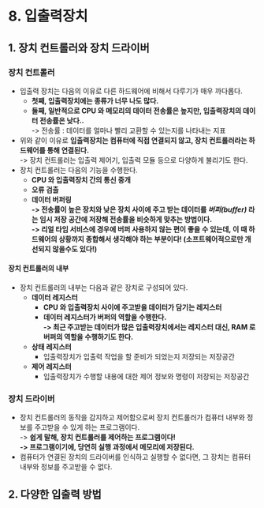 # 8. 입출력장치

## 1. 장치 컨트롤러와 장치 드라이버

### 장치 컨트롤러

* 입출력 장치는 다음의 이유로 다른 하드웨어에 비해서 다루기가 매우 까다롭다.&#x20;
  * **첫째, 입출력장치에는 종류가 너무 나도 많다.**&#x20;
  * **둘째, 일반적으로 CPU 와 메모리의 데이터 전송률은 높지만, 입출력장치의 데이터 전송률은 낮다..** \
    \-> 전송률 : 데이터를 얼마나 빨리 교환할 수 있는지를 나타내는 지표&#x20;
* 위와 같이 이유로 **입출력장치는 컴퓨터에 직접 연결되지 않고, 장치 컨트롤러라는 하드웨어를 통해 연결된다.** \
  \-> 장치 컨트롤러는 입출력 제어기, 입출력 모듈 등으로 다양하게 불리기도 한다.&#x20;
* 장치 컨트롤러는 다음의 기능을 수행한다.&#x20;
  * **CPU 와 입출력장치 간의 통신 중개**
  * **오류 검출**&#x20;
  * **데이터 버퍼링** \
    **-> 전송률이 높은 장치와 낮은 장치 사이에 주고 받는 데이터를 **_**버퍼(buffer)**_** 라는 임시 저장 공간에 저장해 전송률을 비슷하게 맞추는 방법이다.** \
    **-> 리얼 타임 서비스에 경우에 버퍼 사용하지 않는 편이 좋을 수 있는데, 이 때 하드웨어의 상황까지 종합해서 생각해야 하는 부분이다! (소프트웨어적으로만 개선되지 않을수도 있다!)**

#### 장치 컨트롤러의 내부&#x20;

* 장치 컨트롤러의 내부는 다음과 같은 장치로 구성되어 있다.&#x20;
  * **데이터 레지스터**
    * **CPU 와 입출력장치 사이에 주고받을 데이터가 담기는 레지스터**&#x20;
    * **데이터 레지스터가 버퍼의 역할을 수행한다.** \
      **-> 최근 주고받는 데이터가 많은 입출력장치에서는 레지스터 대신, RAM 로 버퍼의 역할을 수행하기도 한다.** &#x20;
  * **상태 레지스터**&#x20;
    * 입출력장치가 입출력 작업을 할 준비가 되었는지 저장되는 저장공간
  * **제어 레지스터**&#x20;
    * 입출력장치가 수행할 내용에 대한 제어 정보와 명령이 저장되는 저장공간&#x20;

### 장치 드라이버&#x20;

* 장치 컨트롤러의 동작을 감지하고 제어함으로써 장치 컨트롤러가 컴퓨터 내부와 정보를 주고받을 수 있게 하는 프로그램이다. \
  \-> **쉽게 말해, 장치 컨트롤러를 제어하는 프로그램이다!**\
  **-> 프로그램이기에, 당연히 실행 과정에서 메모리에 저장된다.**
* 컴퓨터가 연결된 장치의 드라이버를 인식하고 실행할 수 없다면, 그 장치는 컴퓨터 내부와 정보를 주고받을 수 없다.

## 2. 다양한 입출력 방법&#x20;

